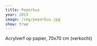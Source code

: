 ```yaml
---
title: Peperbus
year: 2013
image: /img/peperbus.jpg
show: true
---
```

Acrylverf op papier, 70x70 cm (verkocht)